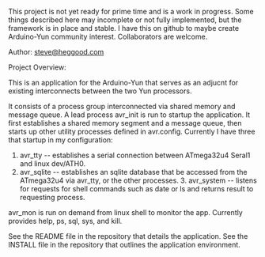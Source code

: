 
This project is not yet ready for prime time and is a work in progress. Some things described here may incomplete or not fully implemented, but the framework is in place and stable. I have this on github to maybe create Arduino-Yun community interest. Collaborators are welcome.

Author: steve@heggood.com

Project Overview:

This is an application for the Arduino-Yun that serves as an adjucnt for existing interconnects between the two Yun processors.

It consists of a process group interconnected via  shared memory and message queue. A lead process avr_init is run to startup the application. It first establishes a shared memory segment and a message queue, then starts up other utility processes defined in avr.config.  Currently I have three that startup in my configuration:

1. avr_tty -- establishes a serial connection between ATmega32u4 Seral1 and linux dev/ATH0.
2. avr_sqlite -- establishes an sqlite database that be accessed from the ATmega32u4 via avr_tty, or the other processes. 3. avr_system -- listens for requests for shell commands such as date or ls and returns result to requesting process.

avr_mon is run on demand from linux shell to monitor the app.  Currently provides help, ps, sql, sys, and kill.

See the README file in the repository that details the application.
See the INSTALL file in the repository that outlines the application environment.
